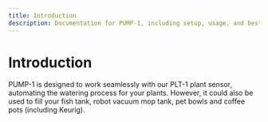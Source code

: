 ```yaml
---
title: Introduction
description: Documentation for PUMP-1, including setup, usage, and best practices.
---
```

# Introduction

PUMP-1 is designed to work seamlessly with our PLT-1 plant sensor, automating the watering process for your plants. However, it could also be used to fill your fish tank, robot vacuum mop tank, pet bowls and coffee pots (including Keurig).